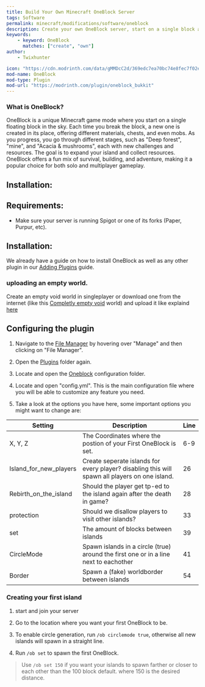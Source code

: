 ```yaml
---
title: Build Your Own Minecraft OneBlock Server
tags: Software
permalink: minecraft/modifications/software/oneblock
description: Create your own OneBlock server, start on a single block and expand your island as you survive with your friends!
keywords:
    - keyword: OneBlock
      matches: ["create", "own"]
author:
    - Twixhunter

icon: "https://cdn.modrinth.com/data/gMMDcC2d/369edc7ea70bc74e8fec7f02e86d57fbce126f6b.jpeg"
mod-name: OneBlock
mod-type: Plugin
mod-url: "https://modrinth.com/plugin/oneblock_bukkit"
---
```


### What is OneBlock?

OneBlock is a unique Minecraft game mode where you start on a single floating block in the sky. Each time you break the block, a new one is created in its place, offering different materials, chests, and even mobs. As you progress, you go through different stages, such as "Deep forest", "mine", and "Acacia & mushrooms", each with new challenges and resources. The goal is to expand your island and collect resources. OneBlock offers a fun mix of survival, building, and adventure, making it a popular choice for both solo and multiplayer gameplay.


## Installation:

## Requirements:

- Make sure your server is running Spigot or one of its forks (Paper, Purpur, etc).

## Installation:

We already have a guide on how to install OneBlock as well as any other plugin in our [Adding Plugins](/minecraft/modifications/general/adding-plugins) guide.

### uploading an empty world.

Create an empty void world in singleplayer or download one from the internet (like this [Completly empty void](https://www.curseforge.com/minecraft/worlds/completly-empty-void) world) and upload it like explaind [here](https://kb.falixnodes.net/minecraft/java/general/world-management)

## Configuring the plugin

1. Navigate to the [File Manager](https://client.falixnodes.net/server/filemanager) by hovering over "Manage" and then clicking on "File Manager".

2. Open the [Plugins](https://client.falixnodes.net/server/filemanager?dir=/plugins/) folder again.

3. Locate and open the [Oneblock](https://client.falixnodes.net/server/filemanager?dir=/plugins/oneblock/) configuration folder.

4. Locate and open "config.yml". This is the main configuration file where you will be able to customize any feature you need.

5. Take a look at the options you have here, some important options you might want to change are:

| Setting                	| Description                                                                                       | Line 	|
|------------------------	|--------------------------------------------------------------------------------------------------	|------	|
| X, Y, Z                	| The Coordinates where the postion of your First OneBlock is set.                                  | 6-9  	|
| Island_for_new_players 	| Create seperate islands for every player? disabling this will spawn all players on one island.    | 26   	|
| Rebirth_on_the_island  	| Should the player get tp-ed to the island again after the death in game?                          | 28   	|
| protection             	| Should we disallow players to visit other islands?                                                | 33   	|
| set                    	| The amount of blocks between islands                                                              | 39   	|
| СircleMode             	| Spawn islands in a circle (true) around the first one or in a line next to eachother              | 41   	|
| Border                 	| Spawn a (fake) worldborder between islands                                                        | 54   	|


### Creating your first island

1. start and join your server

2. Go to the location where you want your first OneBlock to be.

3. To enable circle generation, run `/ob circlemode true`, otherwise all new islands will spawn in a straight line.

4. Run `/ob set` to spawn the first OneBlock.

> Use `/ob set 150` if you want your islands to spawn farther or closer to each other than the 100 block default. where 150 is the desired distance.